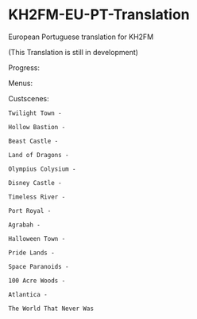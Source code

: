 # KH2FM-EU-PT-Translation
European Portuguese translation for KH2FM

(This Translation is still in development)

Progress:

  Menus:
  
  

  Custscenes:

    Twilight Town -

    Hollow Bastion - 

    Beast Castle -

    Land of Dragons - 

    Olympius Colysium -

    Disney Castle - 

    Timeless River - 

    Port Royal - 

    Agrabah - 

    Halloween Town - 

    Pride Lands - 

    Space Paranoids - 

    100 Acre Woods - 

    Atlantica - 

    The World That Never Was 
